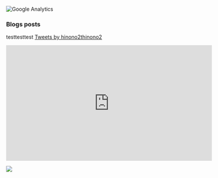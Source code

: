 ![Google Analytics](https://img.shields.io/badge/Google%20Analytics-G-Y4L1ZVVLKN&color=orange&style=flat-square)

### Blogs posts
testtesttest
[Tweets by hinono2thinono2](https://twitter.com/hinono2thinono2?ref_src=twsrc%5Etfw)

<iframe width="560" height="315" src="https://www.youtube.com/embed/ZeDpjfrIoW0" title="YouTube video player" frameborder="0" allow="accelerometer; autoplay; clipboard-write; encrypted-media; gyroscope; picture-in-picture; web-share" allowfullscreen></iframe>

[![](https://img.youtube.com/vi/E4jTZFgkGaE/0.jpg)](https://www.youtube.com/watch?v=E4jTZFgkGaE)
